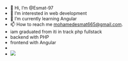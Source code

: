 - 👋 Hi, I’m @Esmat-97
- 👀 I’m interested in web development
- 🌱 I’m currently learning Angular
- 📫 How to reach me mohamedesmat665@gmail.com.
- iam graduated from iti in track php fullstack
- backend with PHP
- frontend with Angular
- 
- ![](https://visitor-badge.laobi.icu/badge?page_id=Esmat-97.Esmat-97)

<!---
Esmat-97/Esmat-97 is a ✨ special ✨ repository because its `README.md` (this file) appears on your GitHub profile.
You can click the Preview link to take a look at your changes.
--->
